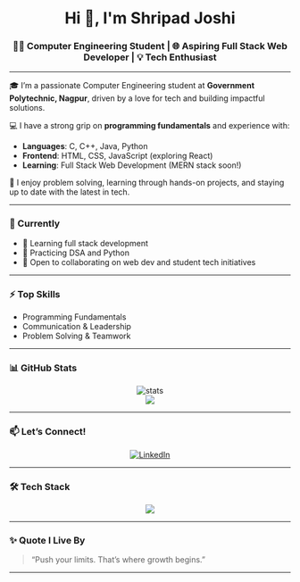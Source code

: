 <h1 align="center">Hi 👋, I'm Shripad Joshi</h1>
<h3 align="center">👨‍💻 Computer Engineering Student | 🌐 Aspiring Full Stack Web Developer | 💡 Tech Enthusiast</h3>

---

🎓 I’m a passionate Computer Engineering student at **Government Polytechnic, Nagpur**, driven by a love for tech and building impactful solutions.

💻 I have a strong grip on **programming fundamentals** and experience with:
- **Languages**: C, C++, Java, Python
- **Frontend**: HTML, CSS, JavaScript (exploring React)
- **Learning**: Full Stack Web Development (MERN stack soon!)

🚀 I enjoy problem solving, learning through hands-on projects, and staying up to date with the latest in tech.

---

### 🔭 Currently
- 🌱 Learning full stack development
- 🧠 Practicing DSA and Python
- 🤝 Open to collaborating on web dev and student tech initiatives

---

### ⚡ Top Skills
- Programming Fundamentals  
- Communication & Leadership  
- Problem Solving & Teamwork  

---

### 📊 GitHub Stats
<p align="center">
  <img src="https://github-readme-stats.vercel.app/api?username=ShripadJoshi&show_icons=true&theme=tokyonight" alt="stats" />
  <br />
  <img src="https://github-readme-streak-stats.herokuapp.com/?user=ShripadJoshi&theme=tokyonight" />
</p>

---

### 📫 Let’s Connect!
<p align="center">
  <a href="https://www.linkedin.com/in/shrijoshi24" target="_blank">
    <img alt="LinkedIn" src="https://img.shields.io/badge/LinkedIn-blue?style=for-the-badge&logo=linkedin" />
  </a>
</p>

---

### 🛠️ Tech Stack
<p align="center">
  <img src="https://skillicons.dev/icons?i=c,cpp,java,python,html,css,js,git,github,vscode" />
</p>

---

### ✨ Quote I Live By
> “Push your limits. That’s where growth begins.”

---

